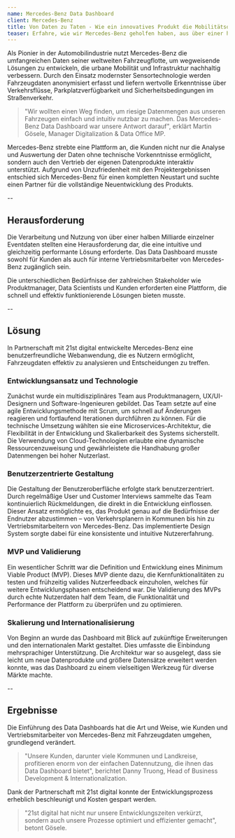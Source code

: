 ```yaml
---
name: Mercedes-Benz Data Dashboard
client: Mercedes-Benz
title: Von Daten zu Taten - Wie ein innovatives Produkt die Mobilitätsoptimierung für Städte und Länder erleichtert
teaser: Erfahre, wie wir Mercedes-Benz geholfen haben, aus über einer halben Milliarde Fahrzeugdaten ein digitales Produkt zu erschaffen, das urbane Mobilität und Infrastrukturen weltweit verbessert.
---
```


Als Pionier in der Automobilindustrie nutzt Mercedes-Benz die umfangreichen Daten seiner weltweiten Fahrzeugflotte, um wegweisende Lösungen zu entwickeln, die urbane Mobilität und Infrastruktur nachhaltig verbessern. Durch den Einsatz modernster Sensortechnologie werden Fahrzeugdaten anonymisiert erfasst und liefern wertvolle Erkenntnisse über Verkehrsflüsse, Parkplatzverfügbarkeit und Sicherheitsbedingungen im Straßenverkehr.

> "Wir wollten einen Weg finden, um riesige Datenmengen aus unseren Fahrzeugen einfach und intuitiv nutzbar zu machen. Das Mercedes-Benz Data Dashboard war unsere Antwort darauf", erklärt Martin Gösele, Manager Digitalization & Data Office MP.

Mercedes-Benz strebte eine Plattform an, die Kunden nicht nur die Analyse und Auswertung der Daten ohne technische Vorkenntnisse ermöglicht, sondern auch den Vertrieb der eigenen Datenprodukte interaktiv unterstützt. Aufgrund von Unzufriedenheit mit den Projektergebnissen entschied sich Mercedes-Benz für einen kompletten Neustart und suchte einen Partner für die vollständige Neuentwicklung des Produkts.

--

## Herausforderung

Die Verarbeitung und Nutzung von über einer halben Milliarde einzelner Eventdaten stellten eine Herausforderung dar, die eine intuitive und gleichzeitig performante Lösung erforderte. Das Data Dashboard musste sowohl für Kunden als auch für interne Vertriebsmitarbeiter von Mercedes-Benz zugänglich sein.

Die unterschiedlichen Bedürfnisse der zahlreichen Stakeholder wie Produktmanager, Data Scientists und Kunden erforderten eine Plattform, die schnell und effektiv funktionierende Lösungen bieten musste.

--

## Lösung

In Partnerschaft mit 21st digital entwickelte Mercedes-Benz eine benutzerfreundliche Webanwendung, die es Nutzern ermöglicht, Fahrzeugdaten effektiv zu analysieren und Entscheidungen zu treffen.

### Entwicklungsansatz und Technologie

Zunächst wurde ein multidisziplinäres Team aus Produktmanagern, UX/UI-Designern und Software-Ingenieuren gebildet. Das Team setzte auf eine agile Entwicklungsmethode mit Scrum, um schnell auf Änderungen reagieren und fortlaufend Iterationen durchführen zu können. Für die technische Umsetzung wählten sie eine Microservices-Architektur, die Flexibilität in der Entwicklung und Skalierbarkeit des Systems sicherstellt. Die Verwendung von Cloud-Technologien erlaubte eine dynamische Ressourcenzuweisung und gewährleistete die Handhabung großer Datenmengen bei hoher Nutzerlast.

### Benutzerzentrierte Gestaltung

Die Gestaltung der Benutzeroberfläche erfolgte stark benutzerzentriert. Durch regelmäßige User und Customer Interviews sammelte das Team kontinuierlich Rückmeldungen, die direkt in die Entwicklung einflossen. Dieser Ansatz ermöglichte es, das Produkt genau auf die Bedürfnisse der Endnutzer abzustimmen – von Verkehrsplanern in Kommunen bis hin zu Vertriebsmitarbeitern von Mercedes-Benz. Das implementierte Design System sorgte dabei für eine konsistente und intuitive Nutzererfahrung.

### MVP und Validierung

Ein wesentlicher Schritt war die Definition und Entwicklung eines Minimum Viable Product (MVP). Dieses MVP diente dazu, die Kernfunktionalitäten zu testen und frühzeitig valides Nutzerfeedback einzuholen, welches für weitere Entwicklungsphasen entscheidend war. Die Validierung des MVPs durch echte Nutzerdaten half dem Team, die Funktionalität und Performance der Plattform zu überprüfen und zu optimieren.

### Skalierung und Internationalisierung

Von Beginn an wurde das Dashboard mit Blick auf zukünftige Erweiterungen und den internationalen Markt gestaltet. Dies umfasste die Einbindung mehrsprachiger Unterstützung. Die Architektur war so ausgelegt, dass sie leicht um neue Datenprodukte und größere Datensätze erweitert werden konnte, was das Dashboard zu einem vielseitigen Werkzeug für diverse Märkte machte.

--

## Ergebnisse

Die Einführung des Data Dashboards hat die Art und Weise, wie Kunden und Vertriebsmitarbeiter von Mercedes-Benz mit Fahrzeugdaten umgehen, grundlegend verändert.

> "Unsere Kunden, darunter viele Kommunen und Landkreise, profitieren enorm von der einfachen Datennutzung, die ihnen das Data Dashboard bietet", berichtet Danny Truong, Head of Business Development & Internationalization.

Dank der Partnerschaft mit 21st digital konnte der Entwicklungsprozess erheblich beschleunigt und Kosten gespart werden.

> "21st digital hat nicht nur unsere Entwicklungszeiten verkürzt, sondern auch unsere Prozesse optimiert und effizienter gemacht", betont Gösele.
